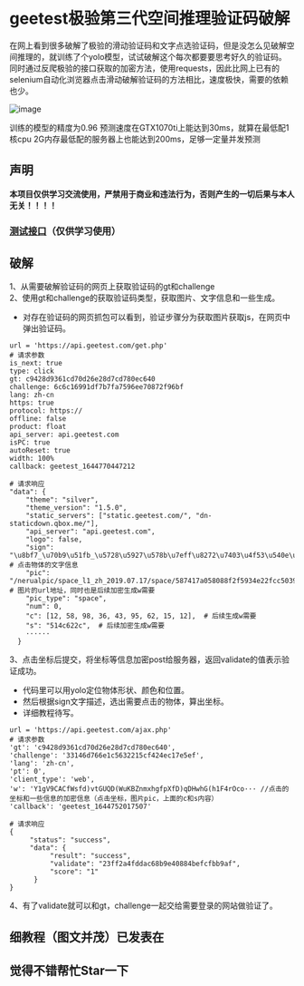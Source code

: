 # geetest极验第三代空间推理验证码破解
在网上看到很多破解了极验的滑动验证码和文字点选验证码，但是没怎么见破解空间推理的，就训练了个yolo模型，试试破解这个每次都要要思考好久的验证码。
同时通过反爬极验的接口获取的加密方法，使用requests，因此比网上已有的selenium自动化浏览器点击滑动破解验证码的方法相比，速度极快，需要的依赖也少。   
     
![image](https://github.com/cycyup/crack_geetest/blob/main/images/test1.jpg)     
       
训练的模型的精度为0.96 预测速度在GTX1070ti上能达到30ms，就算在最低配1核cpu 2G内存最低配的服务器上也能达到200ms，足够一定量并发预测   

## **声明**
**本项目仅供学习交流使用，严禁用于商业和违法行为，否则产生的一切后果与本人无关！！！！**

### [测试接口](https://github.com/cycyup/crack_geetest/blob/main/%E6%B5%8B%E8%AF%95%E6%8E%A5%E5%8F%A3.md)（仅供学习使用）

## **破解**     
1、从需要破解验证码的网页上获取验证码的gt和challenge    
2、使用gt和challenge的获取验证码类型，获取图片、文字信息和一些生成。   
    
* 对存在验证码的网页抓包可以看到，验证步骤分为获取图片获取js，在网页中弹出验证码。
```
url = 'https://api.geetest.com/get.php'
# 请求参数
is_next: true
type: click
gt: c9428d9361cd70d26e28d7cd780ec640
challenge: 6c6c16991df7b7fa7596ee70872f96bf
lang: zh-cn
https: true
protocol: https://
offline: false
product: float
api_server: api.geetest.com
isPC: true
autoReset: true
width: 100%
callback: geetest_1644770447212

# 请求响应
"data": {
    "theme": "silver",
    "theme_version": "1.5.0",
    "static_servers": ["static.geetest.com/", "dn-staticdown.qbox.me/"],
    "api_server": "api.geetest.com",
    "logo": false,
    "sign": "\u8bf7_\u70b9\u51fb_\u5728\u5927\u578b\u7eff\u8272\u7403\u4f53\u540e\u9762\u7684\u7ea2\u8272\u7269\u4f53\u3002", # 点击物体的文字信息
    "pic": "/nerualpic/space_l1_zh_2019.07.17/space/587417a058088f2f5934e22fcc503980.jpg",  # 图片的url地址，同时也是后续加密生成w需要
    "pic_type": "space",
    "num": 0,
    "c": [12, 58, 98, 36, 43, 95, 62, 15, 12],  # 后续生成w需要
    "s": "514c622c",  # 后续加密生成w需要
    ······
  }
```
3、点击坐标后提交，将坐标等信息加密post给服务器，返回validate的值表示验证成功。    
    
* 代码里可以用yolo定位物体形状、颜色和位置。     
* 然后根据sign文字描述，选出需要点击的物体，算出坐标。   
* 详细教程待写。   

```
url = 'https://api.geetest.com/ajax.php'
# 请求参数
'gt': 'c9428d9361cd70d26e28d7cd780ec640',
'challenge': '33146d766e1c5632215cf424ec17e5ef',
'lang': 'zh-cn',
'pt': 0',
'client_type': 'web',
'w': 'Y1gV9CACfWsfd)vtGUQD(WuKBZnmxhgfpXfD)qDHwhG(h1F4rOco··· //点击的坐标和一些信息的加密信息（点击坐标，图片pic，上面的c和s内容）
'callback': 'geetest_1644752017507'

# 请求响应
{
     "status": "success", 
     "data": {
          "result": "success", 
          "validate": "23ff2a4fddac68b9e40884befcfbb9af", 
          "score": "1"
      }
}
```
4、有了validate就可以和gt，challenge一起交给需要登录的网站做验证了。    


## 细教程（图文并茂）已发表在

## 觉得不错帮忙Star一下
